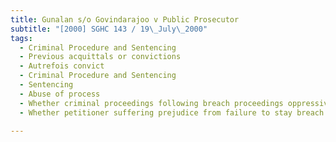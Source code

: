 ```yaml
---
title: Gunalan s/o Govindarajoo v Public Prosecutor 
subtitle: "[2000] SGHC 143 / 19\_July\_2000"
tags:
  - Criminal Procedure and Sentencing
  - Previous acquittals or convictions
  - Autrefois convict
  - Criminal Procedure and Sentencing
  - Sentencing
  - Abuse of process
  - Whether criminal proceedings following breach proceedings oppressive
  - Whether petitioner suffering prejudice from failure to stay breach proceedings

---
```



